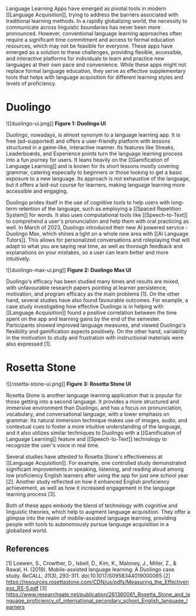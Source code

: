 Language Learning Apps have emerged as pivotal tools in modern [[Language Acquisition]], trying to address the barriers associated with traditional learning methods. In a rapidly globalizing world, the necessity to communicate across linguistic boundaries has never been more pronounced. However, conventional language learning approaches often require a significant time commitment and access to formal education resources, which may not be feasible for everyone. These apps have emerged as a solution to these challenges, providing flexible, accessible, and interactive platforms for individuals to learn and practice new languages at their own pace and convenience. While these apps might not replace formal language education, they serve as effective supplementary tools that helps with language acquisition for different learning styles and levels of proficiency.
# Duolingo
![[duolingo-ui.png]]
**Figure 1: Duolingo UI**

Duolingo, nowadays, is almost synonym to a language learning app. It is free (ad-supported) and offers a user-friendly platform with lessons structured in a game-like, interactive manner. Its features like Streaks, Leaderboards, and Experience points turn the language learning process into a fun journey for users. It leans heavily on the [[Gamification of Language Learning]] and is known for its short lessons mostly covering grammar, catering especially to beginners or those looking to get a basic exposure to a new language. Its approach is not exhaustive of the language, but it offers a laid-out course for learners, making language learning more accessible and engaging.

Duolingo prides itself in the use of cognitive tools to help users with long-term retention of the language, such as employing a [[Spaced Repetition System]] for words. It also uses computational tools like [[Speech-to-Text]] to comprehend a user's pronunciation and help them with oral practicing as well. In March of 2023, Duolingo introduced their new AI powered service - Duolingo Max, which shines a light on a whole new area with [[AI Language Tutors]]. This allows for personalized conversations and roleplaying that will adapt to what you are saying real time, as well as thorough feedback and explanations on your mistakes, so a user can learn better and more intuitively. 

![[duolingo-max-ui.png]]
**Figure 2: Duolingo Max UI**

Duolingo's efficacy has been studied many times and results are mixed, with unfavourable research papers pointing at learner persistence, motivation, and program efficacy as the main problems [1]. On the other hand, several studies have also found favourable outcomes. For example, a case study investigating how effective Duolingo is in helping with [[Language Acquisition]] found a positive correlation between the time spent on the app and learning gains by the end of the semester. Participants showed improved language measures, and viewed Duolingo's flexibility and gamification aspects positively. On the other hand, variability in the motivation to study and frustration with instructional materials were also expressed [1].
# Rosetta Stone
![[rosetta-stone-ui.png]]
**Figure 3: Rosetta Stone UI**

Rosetta Stone is another language learning application that is popular for those getting into a second language. It provides a more structured and immersive environment than Duolingo, and has a focus on pronunciation, vocabulary, and conversational language, with a lower emphasis on grammar. Its natural immersion technique makes use of images, audio, and contextual cues to foster a more intuitive understanding of the language, and it also utilizes similar techniques to Duolingo with a [[Gamification of Language Learning]] feature and [[Speech-to-Text]] technology to recognize the user's voice in real time.

Several studies have attested to Rosetta Stone's effectiveness at [[Language Acquisition]]. For example, one controlled study demonstrated significant improvements in speaking, listening, and reading aloud among low proficiency English learners after using the app for just one school year [2]. Another study reflected on how it enhanced English proficiency achievement, as well as how it increased engagement in the language learning process [3].

Both of these apps embody the blend of technology with cognitive and linguistic theories, which help to augment language acquisition. They offer a glimpse into the realm of mobile-assisted language learning, providing people with tools to autonomously pursue language acquisition in a globalized world.
## References
[1] Loewen, S., Crowther, D., Isbell, D., Kim, K., Maloney, J., Miller, Z., & Rawal, H. (2019). Mobile-assisted language learning: A Duolingo case study. _ReCALL,_ _31_(3), 293-311. doi:10.1017/S0958344019000065
[2] https://resources.rosettastone.com/CDN/us/pdfs/Measuring_the_Effectiveness_RS-5.pdf
[3] https://www.researchgate.net/publication/261360061_Rosetta_Stone_and_language_proficiency_of_international_secondary_school_English_language_learners
